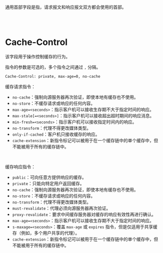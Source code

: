 <br>

通用首部字段是指，请求报文和响应报文双方都会使用的首部。

<br><br>

# Cache-Control

该字段用于操作控制缓存的行为。

指令的参数是可选的，多个指令之间通过 `,` 分隔。

```bash
Cache-Control: private, max-age=0, no-cache
```

缓存请求指令：

-   `no-cache`：强制向源服务器再次验证，即使本地有缓存也不使用。
-   `no-store`：不缓存请求或响应的任何内容。
-   `max-age=<seconds>`：指示客户机可以接收生存期不大于指定时间的响应。
-   `max-stale[=<seconds>]`：指示客户机可以接收超出超时期间的响应消息。
-   `min-fresh=<seconds>`：指示客户机可以接收指定时间内的响应。
-   `no-transform`：代理不得更改媒体类型。
-   `only-if-cached`：客户机只接收缓存的响应。
-   `cache-extension`：新指令标记可以被用于在一个缓存链中的单个缓存中，但不能被用于所有的缓存链中。

<br>

缓存响应指令：

-   `public`：可向任意方提供响应的缓存。
-   `private`：只能向特定用户返回缓存。
-   `no-cache`：强制向源服务器再次验证，即使本地有缓存也不使用。
-   `no-store`：不缓存请求或响应的任何内容。
-   `no-transform`：代理不得更改媒体类型。
-   `must-revalidate`：代理必须向源服务器再次验证。
-   `proxy-revalidate`：要求中间缓存服务器对缓存的响应有效性再进行确认。
-   `max-age=<seconds>`：指示客户机可以接收生存期不大于指定时间的响应。
-   `s-maxage=<seconds>`：覆盖 `max-age` 或 `expires` 指令，但是仅适用于共享缓存（例如，多个用户共享的代理）。
-   `cache-extension`：新指令标记可以被用于在一个缓存链中的单个缓存中，但不能被用于所有的缓存链中。

<br>
